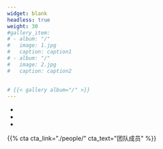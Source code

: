 ```yaml
---
widget: blank
headless: true
weight: 30
#gallery_item:
# - album: "/"
#   image: 1.jpg
#   caption: caption1
# - album: "/"
#   image: 2.jpg
#   caption: caption2
   
   
# {{< gallery album="/" >}}
---
```

<html>
<head>
<link rel="stylesheet" href="https://cdn.jsdelivr.net/npm/@splidejs/splide@latest/dist/css/splide.min.css"> 
<script src="https://cdn.jsdelivr.net/npm/@splidejs/splide@latest/dist/js/splide.min.js"></script>
</head>
<body>
<section id="image-carousel" class="splide" aria-label="Beautiful Images">
  <div class="splide__track">
		<ul class="splide__list">
			<li class="splide__slide">
				<img src="https://images.unsplash.com/photo-1670882410130-4f279af7ecd1?ixlib=rb-4.0.3&ixid=MnwxMjA3fDB8MHxwaG90by1wYWdlfHx8fGVufDB8fHx8&auto=format&fit=crop&w=1740&q=80" alt="">
			</li>
			<li class="splide__slide">
				<img src="https://images.unsplash.com/photo-1670644009691-7e57accee1c1?ixlib=rb-4.0.3&ixid=MnwxMjA3fDB8MHxwaG90by1wYWdlfHx8fGVufDB8fHx8&auto=format&fit=crop&w=1740&q=80" alt="">
			</li>
			<li class="splide__slide">
				<img src="https://images.unsplash.com/photo-1670918532018-8e621d592758?ixlib=rb-4.0.3&ixid=MnwxMjA3fDB8MHxwaG90by1wYWdlfHx8fGVufDB8fHx8&auto=format&fit=crop&w=774&q=80" alt="">
			</li>
		</ul>
  </div>
</section>
</body>

<script>
  document.addEventListener( 'DOMContentLoaded', function () {
    new Splide( '#image-carousel' ).mount();
  } );
</script>

{{% cta cta_link="./people/" cta_text="团队成员" %}}
</html>